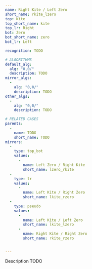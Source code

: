 ```yaml
---
name: Right Kite / Left Zero
short_name: rkite_lzero
top: Kite
top_short_name: kite
top_lr: Right
bot: Zero
bot_short_name: zero
bot_lr: Left

recognition: TODO

# ALGORITHMS
default_alg:
  alg: "0,0/"
  description: TODO
mirror_algs:
  -
    alg: "0,0/"
    description: TODO
other_algs:
  -
    alg: "0,0/"
    description: TODO

# RELATED CASES
parents:
  -
    name: TODO
    short_name: TODO
mirrors:
  -
    type: top_bot
    values: 
      -
        name: Left Zero / Right Kite
        short_name: lzero_rkite
  -
    type: lr
    values: 
      -
        name: Left Kite / Right Zero
        short_name: lkite_rzero
  -
    type: pseudo
    values: 
      -
        name: Left Kite / Left Zero
        short_name: lkite_lzero
      -
        name: Right Kite / Right Zero
        short_name: rkite_rzero


---
```


Description TODO

